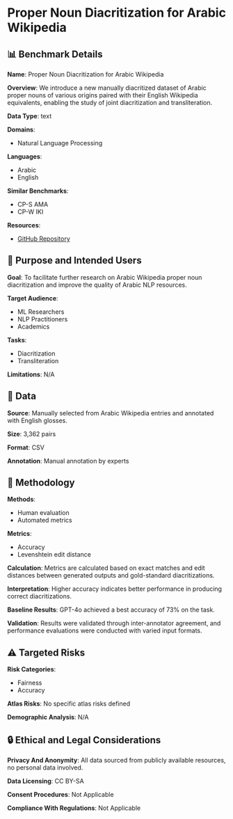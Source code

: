 # Proper Noun Diacritization for Arabic Wikipedia

## 📊 Benchmark Details

**Name**: Proper Noun Diacritization for Arabic Wikipedia

**Overview**: We introduce a new manually diacritized dataset of Arabic proper nouns of various origins paired with their English Wikipedia equivalents, enabling the study of joint diacritization and transliteration.

**Data Type**: text

**Domains**:
- Natural Language Processing

**Languages**:
- Arabic
- English

**Similar Benchmarks**:
- CP-S AMA
- CP-W IKI

**Resources**:
- [GitHub Repository](https://github.com/CAMeL-Lab/CamelProp)

## 🎯 Purpose and Intended Users

**Goal**: To facilitate further research on Arabic Wikipedia proper noun diacritization and improve the quality of Arabic NLP resources.

**Target Audience**:
- ML Researchers
- NLP Practitioners
- Academics

**Tasks**:
- Diacritization
- Transliteration

**Limitations**: N/A

## 💾 Data

**Source**: Manually selected from Arabic Wikipedia entries and annotated with English glosses.

**Size**: 3,362 pairs

**Format**: CSV

**Annotation**: Manual annotation by experts

## 🔬 Methodology

**Methods**:
- Human evaluation
- Automated metrics

**Metrics**:
- Accuracy
- Levenshtein edit distance

**Calculation**: Metrics are calculated based on exact matches and edit distances between generated outputs and gold-standard diacritizations.

**Interpretation**: Higher accuracy indicates better performance in producing correct diacritizations.

**Baseline Results**: GPT-4o achieved a best accuracy of 73% on the task.

**Validation**: Results were validated through inter-annotator agreement, and performance evaluations were conducted with varied input formats.

## ⚠️ Targeted Risks

**Risk Categories**:
- Fairness
- Accuracy

**Atlas Risks**:
No specific atlas risks defined

**Demographic Analysis**: N/A

## 🔒 Ethical and Legal Considerations

**Privacy And Anonymity**: All data sourced from publicly available resources, no personal data involved.

**Data Licensing**: CC BY-SA

**Consent Procedures**: Not Applicable

**Compliance With Regulations**: Not Applicable
